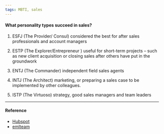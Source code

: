 ```yaml
---
tags: MBTI, sales
---
```


#### What personality types succeed in sales?

1. ESFJ (The Provider/ Consul) considered the best for after sales professionals
   and account managers

2. ESTP (The Explorer/Entrepreneur ) useful for short-term projects – such as
   new client acquisition or closing sales after others have put in the
   groundwork

3. ENTJ (The Commander) independent field sales agents

4. INTJ (The Architect) marketing, or preparing a sales case to be implemented
   by other colleagues.

5. ISTP (The Virtuoso) strategy, good sales managers and team leaders

---

#### Reference

- [Hubspot](https://blog.hubspot.com/sales/manage-salespeople-myers-briggs)
- [emlteam](https://blog.emlteam.com/sales-personality-myers-briggs-test/)
